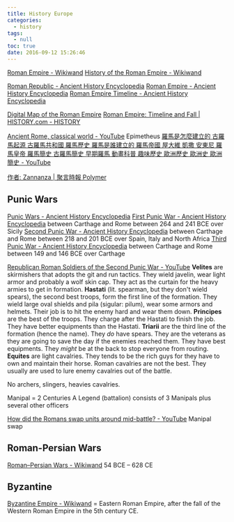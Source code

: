 ```yaml
---
title: History Europe
categories:
  - history
tags:
  - null
toc: true
date: 2016-09-12 15:26:46
---
```


[Roman Empire - Wikiwand](http://www.wikiwand.com/en/Roman_Empire)
[History of the Roman Empire - Wikiwand](http://www.wikiwand.com/en/History_of_the_Roman_Empire)

[Roman Republic - Ancient History Encyclopedia](http://www.ancient.eu/Roman_Republic/)
[Roman Empire - Ancient History Encyclopedia](http://www.ancient.eu/Roman_Empire/)
[Roman Empire Timeline - Ancient History Encyclopedia](https://www.ancient.eu/timeline/Roman_Empire/)

[Digital Map of the Roman Empire](http://pelagios.org/maps/greco-roman/)
[Roman Empire: Timeline and Fall | HISTORY.com - HISTORY](https://www.history.com/topics/ancient-rome)

[Ancient Rome, classical world - YouTube](https://www.youtube.com/playlist?list=PLObJ0KGDh5_NK3QFHjjAFF7ZQeOXAFSCp)
Epimetheus
[羅馬是怎麼建立的 古羅馬起源 古羅馬共和國 羅馬歷史 羅馬是誰建立的 羅馬帝國 屋大維 凱撒 安東尼 羅馬皇帝 羅馬簡史 古羅馬簡史 早期羅馬 動畫科普 趣味歷史 歐洲歷史 歐洲史 歐洲簡史 - YouTube](https://www.youtube.com/watch?v=eOHfOlgJqdA)

[作者: Zannanza | 聚言時報 Polymer](http://polymerhk.com/articles/author/zannanza/)

## Punic Wars

[Punic Wars - Ancient History Encyclopedia](http://www.ancient.eu/Punic_Wars/)
[First Punic War - Ancient History Encyclopedia](http://www.ancient.eu/First_Punic_War/) between Carthage and Rome between 264 and 241 BCE over Sicily
[Second Punic War - Ancient History Encyclopedia](http://www.ancient.eu/Second_Punic_War/) between Carthage and Rome between 218 and 201 BCE over Spain, Italy and North Africa
[Third Punic War - Ancient History Encyclopedia](http://www.ancient.eu/Third_Punic_War/) between Carthage and Rome between 149 and 146 BCE over Carthage

[Republican Roman Soldiers of the Second Punic War - YouTube](https://www.youtube.com/watch?v=TeU8pXr0ucI)
**Velites** are skirmishers that adopts the git and run tactics. They wield javelin, wear light armor and probably a wolf skin cap. They act as the curtain for the heavy armies to get in formation.
**Hastati** (lit. spearman, but they don't wield spears), the second best troops, form the first line of the formation. They wield large oval shields and pila (sigular: pilum), wear some armors and helmets. Their job is to hit the enemy hard and wear them down.
**Principes** are the best of the troops. They charge after the Hastati to finish the job. They have better equipments than the Hastati.
**Triarii** are the third line of the formation (hence the name). They _do_ have spears. They are the veterans as they are going to save the day if the enemies reached them. They have best equipments. They _might_ be at the back to stop everyone from routing.
**Equites** are light cavalries. They tends to be the rich guys for they have to own and maintain their horse. Roman cavalries are not the best. They usually are used to lure enemy cavalries out of the battle.

No archers, slingers, heavies cavalries.

Manipal = 2 Centuries
A Legend (battalion) consists of 3 Manipals plus several other officers

[How did the Romans swap units around mid-battle? - YouTube](https://www.youtube.com/watch?v=croWDsDhgPo) Manipal swap

## Roman-Persian Wars

[Roman–Persian Wars - Wikiwand](http://www.wikiwand.com/en/Roman–Persian_Wars) 54 BCE – 628 CE

## Byzantine

[Byzantine Empire - Wikiwand](http://www.wikiwand.com/en/Byzantine_Empire) = Eastern Roman Empire, after the fall of the Western Roman Empire in the 5th century CE.
